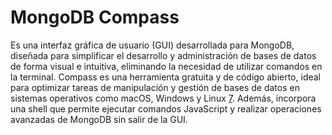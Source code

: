 # MongoDB Compass

Es una interfaz gráfica de usuario (GUI) desarrollada para MongoDB, diseñada para simplificar el desarrollo y administración de bases de datos de forma visual e intuitiva, eliminando la necesidad de utilizar comandos en la terminal. Compass es una herramienta gratuita y de código abierto, ideal para optimizar tareas de manipulación y gestión de bases de datos en sistemas operativos como macOS, Windows y Linux ​[7](../11-Referencias/11-Referencias-Modulo-2.md#7)​. Además, incorpora una shell que permite ejecutar comandos JavaScript y realizar operaciones avanzadas de MongoDB sin salir de la GUI.

